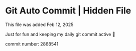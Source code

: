 # Git Auto Commit | Hidden File

This file was added Feb 12, 2025

Just for fun and keeping my daily git commit active 🤪

commit number: 2868541
